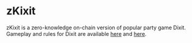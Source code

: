 # zKixit

zKixit is a zero-knowledge on-chain version of popular party game Dixit. Gameplay and rules for Dixit are available [here](https://www.youtube.com/watch?v=Qi4MoW6NuaQ) and [here](https://www.youtube.com/watch?v=wQkpfe1ffOQ). 